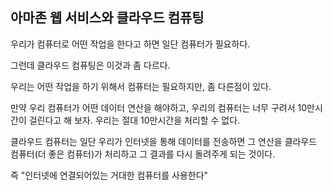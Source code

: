 ## 아마존 웹 서비스와 클라우드 컴퓨팅

우리가 컴퓨터로 어떤 작업을 한다고 하면
일단 컴퓨터가 필요하다.

그런데 클라우드 컴퓨팅은 이것과 좀 다르다.

우리는 어떤 작업을 하기 위해서 컴퓨터는 필요하지만, 좀 다른점이 있다.

만약 우리 컴퓨터가 어떤 데이터 연산을 해야하고, 우리의 컴퓨터는 너무 구려서 10만시간이 걸린다고 해 보자. 우리는 절대 10만시간을 처리할 수 없다.

클라우드 컴퓨터는 일단 우리가 인터넷을 통해 데이터를 전송하면 그 연산을 클라우드 컴퓨터(더 좋은 컴퓨터)가 처리하고 그 결과를 다시 돌려주게 되는 것이다.

즉 "인터넷에 연결되어있는 거대한 컴퓨터를 사용한다"